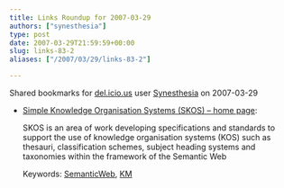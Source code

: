 ```yaml
---
title: Links Roundup for 2007-03-29
authors: ["synesthesia"]
type: post
date: 2007-03-29T21:59:59+00:00
slug: links-83-2 
aliases: ["/2007/03/29/links-83-2"]

---
```

Shared bookmarks for [del.icio.us][1] user  [Synesthesia][2] on 2007-03-29

  * [Simple Knowledge Organisation Systems (SKOS) &#8211; home page][3]:
  
    SKOS is an area of work developing specifications and standards to support the use of knowledge organisation systems (KOS) such as thesauri, classification schemes, subject heading systems and taxonomies within the framework of the Semantic Web
  
    Keywords: [SemanticWeb][4], [KM][5]

 [1]: https://del.icio.us/
 [2]: https://del.icio.us/synesthesia
 [3]: https://www.w3.org/2004/02/skos/ "https://www.w3.org/2004/02/skos/"
 [4]: https://del.icio.us/synesthesia/SemanticWeb
 [5]: https://del.icio.us/synesthesia/KM